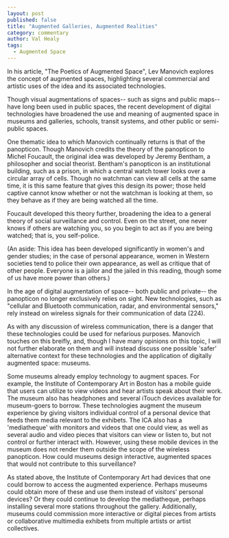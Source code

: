 ```yaml
---
layout: post
published: false
title: "Augmented Galleries, Augmented Realities"
category: commentary
author: Val Healy
tags: 
  - Augmented Space
---
```



In his article, "The Poetics of Augmented Space", Lev Manovich explores the concept of augmented spaces, highlighting several commercial and artistic uses of the idea and its associated technologies.

Though visual augmentations of spaces-- such as signs and public maps-- have long been used in public spaces, the recent development of digital technologies have broadened the use and meaning of augmented space in museums and galleries, schools, transit systems, and other public or semi-public spaces. 

One thematic idea to which Manovich continually returns is that of the panopticon. Though Manovich credits the theory of the panopticon to Michel Foucault, the original idea was developed by Jeremy Bentham, a philosopher and social theorist. Bentham's panopticon is an institutional building, such as a prison, in which a central watch tower looks over a circular array of cells. Though no watchman can view all cells at the same time, it is this same feature that gives this design its power; those held captive cannot know whether or not the watchman is looking at them, so they behave as if they are being watched all the time.

Foucault developed this theory further, broadening the idea to a general theory of social surveillance and control. Even on the street, one never knows if others are watching you, so you begin to act as if you are being watched; that is, you self-police. 

(An aside: This idea has been developed significantly in women's and gender studies; in the case of personal appearance, women in Western societies tend to police their own appearance, as well as critique that of other people. Everyone is a jailor and the jailed in this reading, though some of us have more power than others.)

In the age of digital augmentation of space-- both public and private-- the panopticon no longer exclusively relies on sight. New technologies, such as "cellular and Bluetooth communication, radar, and environmental sensors," rely instead on wireless signals for their communication of data (224). 

As with any discussion of wireless communication, there is a danger that these technologies could be used for nefarious purposes. Manovich touches on this breifly, and, though I have many opinions on this topic, I will not further elaborate on them and will instead discuss one possible 'safer' alternative context for these technologies and the application of digitally augmented space: museums.

Some museums already employ technology to augment spaces. For example, the Institute of Contemporary Art in Boston has a mobile guide that users can utilize to view videos and hear artists speak about their work. The museum also has headphones and several iTouch devices available for museum-goers to borrow. These technologies augment the museum experience by giving visitors individual control of a personal device that feeds them media relevant to the exhibets. The ICA also has a 'mediatheque' with monitors and videos that one could view, as well as several audio and video pieces that visitors can view or listen to, but not control or further interact with. However, using these mobile devices in the museum does not render them outside the scope of the wireless panopticon. How could museums design interactive, augmented spaces that would not contribute to this surveillance?

As stated above, the Institute of Contemporary Art had devices that one could borrow to access the augmented experience. Perhaps museums could obtain more of these and use them instead of visitors' personal devices? Or they could continue to develop the mediatheque, perhaps installing several more stations throughout the gallery. Additionally, museums could commission more interactive or digital pieces from artists or collaborative multimedia exhibets from multiple artists or artist collectives.